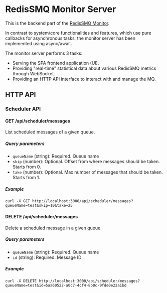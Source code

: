 # RedisSMQ Monitor Server

This is the backend part of the [RedisSMQ Monitor](https://github.com/weyoss/redis-smq-monitor). 

In contrast to system/core functionalities and features, which use pure callbacks for asynchronous tasks, the monitor 
server has been implemented using async/await. 

The monitor server performs 3 tasks:

- Serving the SPA frontend application (UI).
- Providing "real-time" statistical data about various RedisSMQ metrics through WebSocket.
- Providing an HTTP API interface to interact with and manage the MQ.

## HTTP API

### Scheduler API

#### GET /api/scheduler/messages

List scheduled messages of a given queue.

##### Query parameters

* `queueName` (string): Required. Queue name 
* `skip` (number): Optional. Offset from where messages should be taken. Starts from 0. 
* `take` (number): Optional. Max number of messages that should be taken. Starts from 1.

##### Example

```text
curl -X GET http://localhost:3000/api/scheduler/messages?queueName=test&skip=10&take=25
```

#### DELETE /api/scheduler/messages

Delete a scheduled message in a given queue.

##### Query parameters

* `queueName` (string): Required. Queue name
* `id` (string): Required. Message ID

##### Example

```text
curl -X DELETE http://localhost:3000/api/scheduler/messages?queueName=test&id=5aa60522-a0c7-4cf4-8b0c-9fde0e22a1bd
```